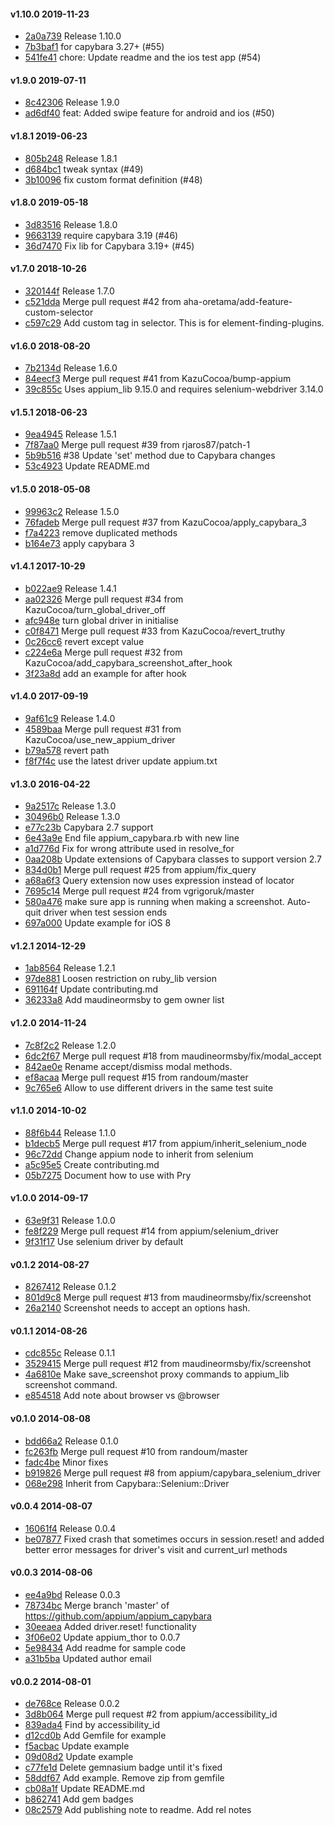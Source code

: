 #### v1.10.0 2019-11-23

- [2a0a739](https://github.com/appium/appium_capybara/commit/2a0a739685b571ab8d54655f924ed078c45d3bbe) Release 1.10.0
- [7b3baf1](https://github.com/appium/appium_capybara/commit/7b3baf11af0775935812bcfb5a83d18f1d2c7cb6) for capybara 3.27+ (#55)
- [541fe41](https://github.com/appium/appium_capybara/commit/541fe419e0cb96cc8ccb9426c72c4774c4f44a09) chore: Update readme and the ios test app (#54)


#### v1.9.0 2019-07-11

- [8c42306](https://github.com/appium/appium_capybara/commit/8c423067b4347ab64521f298737e76d1164f9929) Release 1.9.0
- [ad6df40](https://github.com/appium/appium_capybara/commit/ad6df40144c372dcac538f8f43054bf521f99695) feat: Added swipe feature for android and ios (#50)


#### v1.8.1 2019-06-23

- [805b248](https://github.com/appium/appium_capybara/commit/805b24839f414c936e408739a871be9df3620fbf) Release 1.8.1
- [d684bc1](https://github.com/appium/appium_capybara/commit/d684bc1ffe5849d31c4895ba5a47be9d4ca50f08) tweak syntax (#49)
- [3b10096](https://github.com/appium/appium_capybara/commit/3b100967193128fa04a4ef5cab0e49c38d44f8e8) fix custom format definition (#48)


#### v1.8.0 2019-05-18

- [3d83516](https://github.com/appium/appium_capybara/commit/3d835164e59b03469a6250a7688c48d290dccfd2) Release 1.8.0
- [9663139](https://github.com/appium/appium_capybara/commit/96631399948c6874c6eef84c1063e823c36c459a) require capybara 3.19 (#46)
- [36d7470](https://github.com/appium/appium_capybara/commit/36d7470efa3e629b1d3df815af73e13618af912e) Fix lib for Capybara 3.19+ (#45)


#### v1.7.0 2018-10-26

- [320144f](https://github.com/appium/appium_capybara/commit/320144fb2a2e8a4f63eb01476430be283a5a4928) Release 1.7.0
- [c521dda](https://github.com/appium/appium_capybara/commit/c521dda41a22a018d517985c388e01446e2c2845) Merge pull request #42 from aha-oretama/add-feature-custom-selector
- [c597c29](https://github.com/appium/appium_capybara/commit/c597c2927c4f739f97018a48dcf0ca62dbd7b691) Add custom tag in selector. This is for element-finding-plugins.


#### v1.6.0 2018-08-20

- [7b2134d](https://github.com/appium/appium_capybara/commit/7b2134d661d8ba1a0f228759c0579921efe0df79) Release 1.6.0
- [84eecf3](https://github.com/appium/appium_capybara/commit/84eecf32a9a249c71e1ad80e7f16924ad84dd238) Merge pull request #41 from KazuCocoa/bump-appium
- [39c855c](https://github.com/appium/appium_capybara/commit/39c855c79de52d3fc3b45415c833a4238f393f0a) Uses appium_lib 9.15.0 and requires selenium-webdriver 3.14.0


#### v1.5.1 2018-06-23

- [9ea4945](https://github.com/appium/appium_capybara/commit/9ea49458af7efa54964c5ac1303c29f50d4d7210) Release 1.5.1
- [7f87aa0](https://github.com/appium/appium_capybara/commit/7f87aa0af5040de7f696c7e40fe69df4dd2a78c0) Merge pull request #39 from rjaros87/patch-1
- [5b9b516](https://github.com/appium/appium_capybara/commit/5b9b516235d20e7f1b0ef19959a24b764956840b) #38 Update 'set' method due to Capybara changes
- [53c4923](https://github.com/appium/appium_capybara/commit/53c49235fb5513ebdc3f60b5f673d4a21f08fb35) Update README.md


#### v1.5.0 2018-05-08

- [99963c2](https://github.com/appium/appium_capybara/commit/99963c23e11081f53e82dabd9336a296f1bd5a0a) Release 1.5.0
- [76fadeb](https://github.com/appium/appium_capybara/commit/76fadeb97c27cd9e33cf9b4548be434c6c07f4a1) Merge pull request #37 from KazuCocoa/apply_capybara_3
- [f7a4223](https://github.com/appium/appium_capybara/commit/f7a422316f899d744a2a834ee4f01adba4cb6338) remove duplicated methods
- [b164e73](https://github.com/appium/appium_capybara/commit/b164e7378bf1fecfb0259efe6a31a0728940b656) apply capybara 3


#### v1.4.1 2017-10-29

- [b022ae9](https://github.com/appium/appium_capybara/commit/b022ae95801cd0764ee26e7883de5c1b8c0f7905) Release 1.4.1
- [aa02326](https://github.com/appium/appium_capybara/commit/aa023262998be02fca83d861f2a8dbfc0069d696) Merge pull request #34 from KazuCocoa/turn_global_driver_off
- [afc948e](https://github.com/appium/appium_capybara/commit/afc948e76e0a9dc6af9b328537a2eb28abf06411) turn global driver in initialise
- [c0f8471](https://github.com/appium/appium_capybara/commit/c0f847146cbcb19f8deae510f00faa053ca54809) Merge pull request #33 from KazuCocoa/revert_truthy
- [0c26cc6](https://github.com/appium/appium_capybara/commit/0c26cc6185b8db1f37cf135ad50deede140aa46d) revert except value
- [c224e6a](https://github.com/appium/appium_capybara/commit/c224e6aa842e3b94f6b205c637898612ec4cbe3c) Merge pull request #32 from KazuCocoa/add_capybara_screenshot_after_hook
- [3f23a8d](https://github.com/appium/appium_capybara/commit/3f23a8d405053d485245c7c4587e7d995580b20f) add an example for after hook


#### v1.4.0 2017-09-19

- [9af61c9](https://github.com/appium/appium_capybara/commit/9af61c934208f3cd08baa91ef46d3d0e95f2b3bb) Release 1.4.0
- [4589baa](https://github.com/appium/appium_capybara/commit/4589baab0e33591868ccae8949630fdf3aea41bb) Merge pull request #31 from KazuCocoa/use_new_appium_driver
- [b79a578](https://github.com/appium/appium_capybara/commit/b79a578b0ff4cafda09bed17889b7353ed5f4441) revert path
- [f8f7f4c](https://github.com/appium/appium_capybara/commit/f8f7f4c848e90bb02afcd7f9ae6eac0c8231c1df) use the latest driver update appium.txt


#### v1.3.0 2016-04-22

- [9a2517c](https://github.com/appium/appium_capybara/commit/9a2517c7797ae1719a4ef91b0db939b11e9af2e5) Release 1.3.0
- [30496b0](https://github.com/appium/appium_capybara/commit/30496b00cdca96a98c87a7987b03f396d42f9584) Release 1.3.0
- [e77c23b](https://github.com/appium/appium_capybara/commit/e77c23b5806e3de20a813edb93a0c386e14c2c68) Capybara 2.7 support
- [6e43a9e](https://github.com/appium/appium_capybara/commit/6e43a9e77e8e7186b45a9a7c9650ab4a5af750e8) End file appium_capybara.rb with new line
- [a1d776d](https://github.com/appium/appium_capybara/commit/a1d776d1b89aff5a0c340f58ec2df062989b70e0) Fix for wrong attribute used in resolve_for
- [0aa208b](https://github.com/appium/appium_capybara/commit/0aa208be11e78d82f3fec4011daec13c71d588fa) Update extensions of Capybara classes to support version 2.7
- [834d0b1](https://github.com/appium/appium_capybara/commit/834d0b1a15b2f447a8ba10ef2f5d93f62a6f29e6) Merge pull request #25 from appium/fix_query
- [a68a6f3](https://github.com/appium/appium_capybara/commit/a68a6f3f0247c056c2475982ab18aba57783e34c) Query extension now uses expression instead of locator
- [7695c14](https://github.com/appium/appium_capybara/commit/7695c141aef4635923317980916ee8b263b47acd) Merge pull request #24 from vgrigoruk/master
- [580a476](https://github.com/appium/appium_capybara/commit/580a4769fc1ce2d631cc2b59598f007e4a3f63d3) make sure app is running when making a screenshot. Auto-quit driver when test session ends
- [697a000](https://github.com/appium/appium_capybara/commit/697a0004930d1d74e19b6b6603b58300845aaa7c) Update example for iOS 8


#### v1.2.1 2014-12-29

- [1ab8564](https://github.com/appium/appium_capybara/commit/1ab856478e7495347dbbd5d2737c9cc55106b3bf) Release 1.2.1
- [97de881](https://github.com/appium/appium_capybara/commit/97de8812b54d84d2a4681672c436f06609080334) Loosen restriction on ruby_lib version
- [691164f](https://github.com/appium/appium_capybara/commit/691164f033e6b952ca1fe2ce131a40c76c03e825) Update contributing.md
- [36233a8](https://github.com/appium/appium_capybara/commit/36233a866dfdac59fab56ea613cce6d766b5718c) Add maudineormsby to gem owner list


#### v1.2.0 2014-11-24

- [7c8f2c2](https://github.com/appium/appium_capybara/commit/7c8f2c238059b715488b482415f58f7021f05012) Release 1.2.0
- [6dc2f67](https://github.com/appium/appium_capybara/commit/6dc2f6767d7781b9db8fd84fb7a7e2b130548faa) Merge pull request #18 from maudineormsby/fix/modal_accept
- [842ae0e](https://github.com/appium/appium_capybara/commit/842ae0e9d6aeba4440c0e995663133da1f450bc4) Rename accept/dismiss modal methods.
- [ef8acaa](https://github.com/appium/appium_capybara/commit/ef8acaa50f70c2edc88d5b7f107769c0151b6aed) Merge pull request #15 from randoum/master
- [9c765e6](https://github.com/appium/appium_capybara/commit/9c765e611fb917f40d4f116aa3414cf603e4c878) Allow to use different drivers in the same test suite


#### v1.1.0 2014-10-02

- [88f6b44](https://github.com/appium/appium_capybara/commit/88f6b441e7e3da381a4d48b852bf5b00b04f6a7e) Release 1.1.0
- [b1decb5](https://github.com/appium/appium_capybara/commit/b1decb5d14a4a26ece6e857fb0a8430e8d4db5a4) Merge pull request #17 from appium/inherit_selenium_node
- [96c72dd](https://github.com/appium/appium_capybara/commit/96c72dd91f23e138be32bcf98bc7e2b9b17a2a6c) Change appium node to inherit from selenium
- [a5c95e5](https://github.com/appium/appium_capybara/commit/a5c95e5b8e238d5305fae11db6a9e9982fcb4e6a) Create contributing.md
- [05b7275](https://github.com/appium/appium_capybara/commit/05b72756d0eadcac195c32221406ed651ac2de0d) Document how to use with Pry


#### v1.0.0 2014-09-17

- [63e9f31](https://github.com/appium/appium_capybara/commit/63e9f319906f2ce7cda0fde8a2fc00363c7d890b) Release 1.0.0
- [fe8f229](https://github.com/appium/appium_capybara/commit/fe8f2291a312db93a46a841ec1f5bc8be5ad8f07) Merge pull request #14 from appium/selenium_driver
- [9f31f17](https://github.com/appium/appium_capybara/commit/9f31f173aa58436bd1bbacaa77d28754dede31e0) Use selenium driver by default


#### v0.1.2 2014-08-27

- [8267412](https://github.com/appium/appium_capybara/commit/8267412930b7ea69e00fccd233254a04c4a6f885) Release 0.1.2
- [801d9c8](https://github.com/appium/appium_capybara/commit/801d9c8c43cf35347dfb79c1d9610c703f4e6702) Merge pull request #13 from maudineormsby/fix/screenshot
- [26a2140](https://github.com/appium/appium_capybara/commit/26a21405a0cf590fe5037a40bbcd81f869474b03) Screenshot needs to accept an options hash.


#### v0.1.1 2014-08-26

- [cdc855c](https://github.com/appium/appium_capybara/commit/cdc855c509d514f3bb934d31aff6846e70dddc3b) Release 0.1.1
- [3529415](https://github.com/appium/appium_capybara/commit/3529415cf0bff0c895e37d19478b4701d22f8bc0) Merge pull request #12 from maudineormsby/fix/screenshot
- [4a6810e](https://github.com/appium/appium_capybara/commit/4a6810e0b7ca7aa647ee57816969d5d5dcca0369) Make save_screenshot proxy commands to appium_lib screenshot command.
- [e854518](https://github.com/appium/appium_capybara/commit/e8545180ab31c67236716f5cefd4db33dbd234ec) Add note about browser vs @browser


#### v0.1.0 2014-08-08

- [bdd66a2](https://github.com/appium/appium_capybara/commit/bdd66a2dc3a10fa2f8211b61d3b4ea8ef1315155) Release 0.1.0
- [fc263fb](https://github.com/appium/appium_capybara/commit/fc263fb315cc5265d5c08e8e19796470dc74b124) Merge pull request #10 from randoum/master
- [fadc4be](https://github.com/appium/appium_capybara/commit/fadc4be5684f4216c3773f6115c27db8f81878dc) Minor fixes
- [b919826](https://github.com/appium/appium_capybara/commit/b91982622ac7e1a5c86e04d8783b3bcaa613f712) Merge pull request #8 from appium/capybara_selenium_driver
- [068e298](https://github.com/appium/appium_capybara/commit/068e29830ec0b906e348d745ed80375fa4a27416) Inherit from Capybara::Selenium::Driver


#### v0.0.4 2014-08-07

- [16061f4](https://github.com/appium/appium_capybara/commit/16061f43ef4ac0796bc05f9d4af9e22e58d769e1) Release 0.0.4
- [be07877](https://github.com/appium/appium_capybara/commit/be078778c265a6483c54290e87baff786312f495) Fixed crash that sometimes occurs in session.reset! and added better error messages for driver's visit and current_url methods


#### v0.0.3 2014-08-06

- [ee4a9bd](https://github.com/appium/appium_capybara/commit/ee4a9bdab696e5e516ee92d7a9db1e325940fcaf) Release 0.0.3
- [78734bc](https://github.com/appium/appium_capybara/commit/78734bc69e29a9d17291b0a0e5b3aef5695e169d) Merge branch 'master' of https://github.com/appium/appium_capybara
- [30eeaea](https://github.com/appium/appium_capybara/commit/30eeaea5d7e10d998bc1cf9cf2e0dfebfd368fe7) Added driver.reset! functionality
- [3f06e02](https://github.com/appium/appium_capybara/commit/3f06e02266e51dd41461f4ed89187addb31b6de6) Update appium_thor to 0.0.7
- [5e98434](https://github.com/appium/appium_capybara/commit/5e9843433379b3347f1e50b48b66f02f041d432d) Add readme for sample code
- [a31b5ba](https://github.com/appium/appium_capybara/commit/a31b5ba3c477ecb6ec7b1efb36e46f7f273dbc75) Updated author email


#### v0.0.2 2014-08-01

- [de768ce](https://github.com/appium/appium_capybara/commit/de768cecd634f0079867aceb41350ba808423add) Release 0.0.2
- [3d8b064](https://github.com/appium/appium_capybara/commit/3d8b064bb79100a5da1644abc00e21765053558e) Merge pull request #2 from appium/accessibility_id
- [839ada4](https://github.com/appium/appium_capybara/commit/839ada45545b92e1162225b64d3e00ac36d8f86e) Find by accessibility_id
- [d12cd0b](https://github.com/appium/appium_capybara/commit/d12cd0b2d5e1a3d42c2b45c6ef7f6f10da9f5f28) Add Gemfile for example
- [f5acbac](https://github.com/appium/appium_capybara/commit/f5acbacc26ea3e59d5822f52b1a75d6838da6ca9) Update example
- [09d08d2](https://github.com/appium/appium_capybara/commit/09d08d2bcde545a0fc414acaf3e201d08d862a01) Update example
- [c77fe1d](https://github.com/appium/appium_capybara/commit/c77fe1dc7fdd91a7697617be0e867ea4b4610bcc) Delete gemnasium badge until it's fixed
- [58ddf67](https://github.com/appium/appium_capybara/commit/58ddf676d3d31e8b16feeff251e5958daa8363b0) Add example. Remove zip from gemfile
- [cb08a1f](https://github.com/appium/appium_capybara/commit/cb08a1f61e6c2a896c1c7d65175d1bd3e1f866d5) Update README.md
- [b862741](https://github.com/appium/appium_capybara/commit/b8627416054552b72e501e1203c1fb3dd734daf7) Add gem badges
- [08c2579](https://github.com/appium/appium_capybara/commit/08c257956de7e6e391cb4228dbe9f429da9cc90b) Add publishing note to readme. Add rel notes